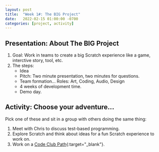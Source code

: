 ```yaml
---
layout: post
title:  "Week 1#: The BIG Project"
date:   2022-02-15 01:00:00 -0700
categories: [project, activity]
---
```


## Presentation: About The BIG Project

1. Goal: Work in teams to create a big Scratch experience like a game, interctive story, tool, etc.
2. The steps:
    * Idea
    * Pitch: Two minute presentation, two minutes for questions.
    * Team formation... Roles: Art, Coding, Audio, Design
    * 4 weeks of development time.
    * Demo day.

## Activity: Choose your adventure...

Pick one of these and sit in a group with others doing the same thing:

1. Meet with Chris to discuss test-based programming.
2. Explore Scratch and think about ideas for a fun Scratch experience to work on.
3. Work on a [Code Club Path](https://projects.raspberrypi.org/en/paths){:target="_blank"}.
 

